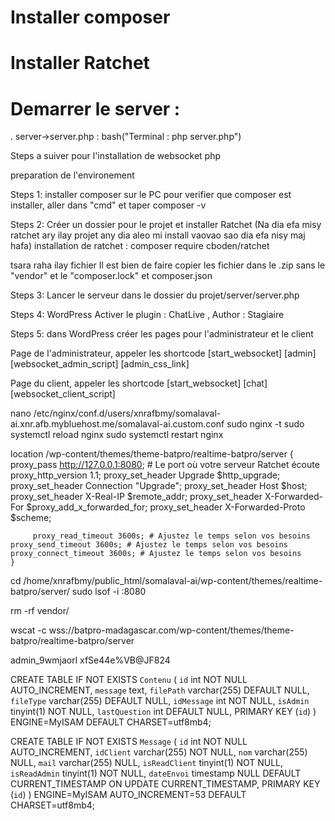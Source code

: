 # Installer composer
# Installer Ratchet
# Demarrer le server :
  . server->server.php : bash("Terminal : php server.php")


Steps a suiver pour l'installation de websocket php

preparation de l'environement

Steps 1: installer composer sur le PC
pour verifier que composer est installer, aller dans "cmd" et taper composer -v

Steps 2: Créer un dossier pour le projet et installer Ratchet (Na dia efa misy ratchet ary ilay projet any dia aleo mi install vaovao sao dia efa nisy maj hafa)
installation de ratchet : composer require cboden/ratchet

tsara raha ilay fichier Il est bien de faire copier les fichier dans le .zip sans le "vendor" et le "composer.lock" et composer.json

Steps 3: Lancer le serveur dans le dossier du projet/server/server.php

Steps 4: WordPress
Activer le plugin : ChatLive  , Author : Stagiaire

Steps 5: dans WordPress créer les pages pour l'administrateur et le client

Page de l'administrateur, appeler les shortcode
[start_websocket]
[admin]
[websocket_admin_script]
[admin_css_link]

Page du client, appeler les shortcode
[start_websocket]
[chat]
[websocket_client_script] 


nano /etc/nginx/conf.d/users/xnrafbmy/somalaval-ai.xnr.afb.mybluehost.me/somalaval-ai.custom.conf
sudo nginx -t
sudo systemctl reload nginx
sudo systemctl restart nginx

location /wp-content/themes/theme-batpro/realtime-batpro/server {
        proxy_pass http://127.0.0.1:8080; # Le port où votre serveur Ratchet écoute
        proxy_http_version 1.1;
        proxy_set_header Upgrade $http_upgrade;
        proxy_set_header Connection "Upgrade";
        proxy_set_header Host $host;
        proxy_set_header X-Real-IP $remote_addr;
        proxy_set_header X-Forwarded-For $proxy_add_x_forwarded_for;
        proxy_set_header X-Forwarded-Proto $scheme;

         proxy_read_timeout 3600s; # Ajustez le temps selon vos besoins
    proxy_send_timeout 3600s; # Ajustez le temps selon vos besoins
    proxy_connect_timeout 3600s; # Ajustez le temps selon vos besoins
    }

cd /home/xnrafbmy/public_html/somalaval-ai/wp-content/themes/realtime-batpro/server/
sudo lsof -i :8080

rm -rf vendor/




wscat -c wss://batpro-madagascar.com/wp-content/themes/theme-batpro/realtime-batpro/server


admin_9wmjaorl
xfSe44e%VB@JF824

CREATE TABLE IF NOT EXISTS `Contenu` (
  `id` int NOT NULL AUTO_INCREMENT,
  `message` text,
  `filePath` varchar(255) DEFAULT NULL,
  `fileType` varchar(255) DEFAULT NULL,
  `idMessage` int NOT NULL,
  `isAdmin` tinyint(1) NOT NULL,
  `lastQuestion` int DEFAULT NULL,
  PRIMARY KEY (`id`)
) ENGINE=MyISAM DEFAULT CHARSET=utf8mb4;

CREATE TABLE IF NOT EXISTS `Message` (
  `id` int NOT NULL AUTO_INCREMENT,
  `idClient` varchar(255) NOT NULL,
  `nom` varchar(255) NULL,
  `mail` varchar(255) NULL,
  `isReadClient` tinyint(1) NOT NULL,
  `isReadAdmin` tinyint(1) NOT NULL,
  `dateEnvoi` timestamp NULL DEFAULT CURRENT_TIMESTAMP ON UPDATE CURRENT_TIMESTAMP,
  PRIMARY KEY (`id`)
) ENGINE=MyISAM AUTO_INCREMENT=53 DEFAULT CHARSET=utf8mb4;


